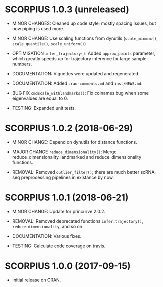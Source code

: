 # SCORPIUS 1.0.3 (unreleased)

 * MINOR CHANGES: Cleaned up code style; mostly spacing issues, but now piping is used more.
 
 * MINOR CHANGE: Use scaling functions from dynutils (`scale_minmax()`, `scale_quantile()`, `scale_uniform()`)
 
 * OPTIMISATION `infer_trajectory()`: Added `approx_points` parameter, which greatly speeds up
   for trajectory inference for large sample numbers.

 * DOCUMENTATION: Vignettes were updated and regenerated.
 
 * DOCUMENTATION: Added `cran-comments.md` and `inst/NEWS.md`.
 
 * BUG FIX `cmdscale_withlandmarks()`: Fix colnames bug when some eigenvalues are equal to 0.
 
 * TESTING: Expanded unit tests.

# SCORPIUS 1.0.2 (2018-06-29)

 * MINOR CHANGE: Depend on dynutils for distance functions.
 
 * MAJOR CHANGE `reduce_dimensionality()`: Merge reduce_dimensionality_landmarked
   and reduce_dimensionality functions.

 * REMOVAL: Removed `outlier_filter()`; there are much better scRNA-seq preprocessing
   pipelines in existance by now.

# SCORPIUS 1.0.1 (2018-06-21)

 * MINOR CHANGE: Update for princurve 2.0.2.

 * REMOVAL: Removed deprecated functions `infer.trajectory()`, `reduce.dimensionality`, and so on.

 * DOCUMENTATION: Various fixes.

 * TESTING: Calculate code coverage on travis.
 
# SCORPIUS 1.0.0 (2017-09-15)

 * Initial release on CRAN.
